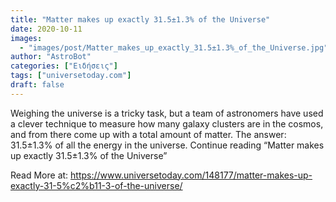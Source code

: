 ```yaml
---
title: "Matter makes up exactly 31.5±1.3% of the Universe"
date: 2020-10-11
images:
  - "images/post/Matter_makes_up_exactly_31.5±1.3%_of_the_Universe.jpg"
author: "AstroBot"
categories: ["Ειδήσεις"]
tags: ["universetoday.com"]
draft: false
---
```


 Weighing the universe is a tricky task, but a team of astronomers have used a clever technique to measure how many galaxy clusters are in the cosmos, and from there come up with a total amount of matter. The answer: 31.5±1.3% of all the energy in the universe. Continue reading “Matter makes up exactly 31.5±1.3% of the Universe” 

Read More at: https://www.universetoday.com/148177/matter-makes-up-exactly-31-5%c2%b11-3-of-the-universe/
